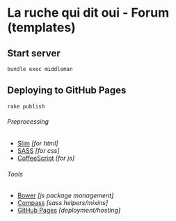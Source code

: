 La ruche qui dit oui - Forum (templates)
========================================

## Start server

`bundle exec middleman`

## Deploying to GitHub Pages

`rake publish`

###### Preprocessing
- [Slim](http://slim-lang.com) *[for html]*
- [SASS](http://sass-lang.com) *[for css]*
- [CoffeeScript](http://coffeescript.org) *[for js]*

###### Tools
- [Bower](http://bower.io) *[js package management]*
- [Compass](http://compass-style.org) *[sass helpers/mixins]*
- [GitHub Pages](http://pages.github.com) *[deployment/hosting]*
